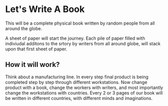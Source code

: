 # Let's Write A Book
This will be a complete physical book written by random people from all around the globe.

A sheet of paper will start the journey. Each pile of paper filled with indiviudal additons to the srtory by writers from all around globe, will stack upon that first sheet of paper.

## How it will work?
Think about a manufacturing line. In every step final product is being completed step by step through different workstations. Now change product with a book, change the workers with writers, and most importantly change the workstations with countries.
Every 2 or 3 pages of our book will be written in different countries, with different minds and imaginations.

